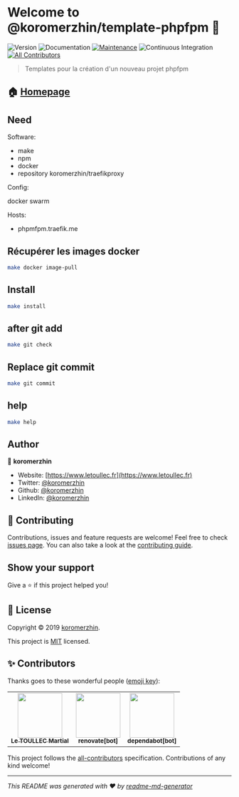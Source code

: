# Welcome to @koromerzhin/template-phpfpm 👋

![Version](https://img.shields.io/badge/version-1.0.0-blue.svg?cacheSeconds=2592000)
![Documentation](https://img.shields.io/badge/documentation-yes-brightgreen.svg)
[![Maintenance](https://img.shields.io/badge/Maintained%3F-yes-green.svg)](https://github.com/koromerzhin/template-phpfpm/graphs/commit-activity)
![Continuous Integration](https://github.com/koromerzhin/template-phpfpm/workflows/Continuous%20Integration/badge.svg?branch=develop)<!-- ALL-CONTRIBUTORS-BADGE:START - Do not remove or modify this section -->
[![All Contributors](https://img.shields.io/badge/all_contributors-3-orange.svg?style=flat-square)](#contributors)
<!-- ALL-CONTRIBUTORS-BADGE:END -->

> Templates pour la création d'un nouveau projet phpfpm

## 🏠 [Homepage](https://github.com/koromerzhin/template-phpfpm#readme)

## Need

Software:

- make
- npm
- docker
- repository koromerzhin/traefikproxy

Config:

docker swarm

Hosts:

- phpmfpm.traefik.me

## Récupérer les images docker

``` sh
make docker image-pull
```

## Install

``` sh
make install
```

## after git add

``` sh
make git check
```

## Replace git commit

``` sh
make git commit
```

## help

``` sh
make help
```

## Author

👤 **koromerzhin**

- Website: [https://www.letoullec.fr](https://www.letoullec.fr)
- Twitter: [@koromerzhin](https://twitter.com/koromerzhin)
- Github: [@koromerzhin](https://github.com/koromerzhin)
- LinkedIn: [@koromerzhin](https://linkedin.com/in/koromerzhin)

## 🤝 Contributing

Contributions, issues and feature requests are welcome!
Feel free to check [issues page](https://github.com/koromerzhin/template-phpfpm/issues).
You can also take a look at the [contributing guide](
    https://github.com/koromerzhin/template-phpfpm/blob/develop/CONTRIBUTING.md
    ).

## Show your support

Give a ⭐️ if this project helped you!

## 📝 License

Copyright © 2019 [koromerzhin](https://github.com/koromerzhin).

This project is [MIT](
    https://github.com/koromerzhin/template-phpfpm/blob/develop/LICENSE
    ) licensed.

## ✨ Contributors

Thanks goes to these wonderful people ([emoji key](https://allcontributors.org/docs/en/emoji-key)):

<!-- ALL-CONTRIBUTORS-LIST:START - Do not remove or modify this section -->
<!-- prettier-ignore-start -->
<!-- markdownlint-disable -->
<table>
  <tr>
    <td align="center"><a href="https://github.com/koromerzhin"><img src="https://avatars0.githubusercontent.com/u/308012?v=4" width="100px;" alt=""/><br /><sub><b>Le TOULLEC Martial</b></sub></a></td>
    <td align="center"><a href="https://github.com/apps/renovate"><img src="https://avatars.githubusercontent.com/in/2740?v=4" width="100px;" alt=""/><br /><sub><b>renovate[bot]</b></sub></a></td>
    <td align="center"><a href="https://github.com/apps/dependabot"><img src="https://avatars.githubusercontent.com/in/29110?v=4" width="100px;" alt=""/><br /><sub><b>dependabot[bot]</b></sub></a></td>
  </tr>
</table>

<!-- markdownlint-restore -->
<!-- prettier-ignore-end -->

<!-- ALL-CONTRIBUTORS-LIST:END -->

This project follows the [all-contributors](https://github.com/all-contributors/all-contributors)
specification. Contributions of any kind welcome!

---

_This README was generated with ❤️ by
[readme-md-generator](https://github.com/kefranabg/readme-md-generator)_

